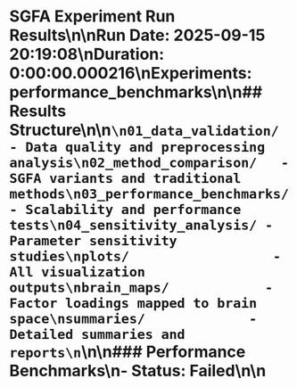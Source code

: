 # SGFA Experiment Run Results\n\n**Run Date:** 2025-09-15 20:19:08\n**Duration:** 0:00:00.000216\n**Experiments:** performance_benchmarks\n\n## Results Structure\n\n```\n01_data_validation/     - Data quality and preprocessing analysis\n02_method_comparison/   - SGFA variants and traditional methods\n03_performance_benchmarks/ - Scalability and performance tests\n04_sensitivity_analysis/ - Parameter sensitivity studies\nplots/                  - All visualization outputs\nbrain_maps/            - Factor loadings mapped to brain space\nsummaries/             - Detailed summaries and reports\n```\n\n### Performance Benchmarks\n- Status: Failed\n\n